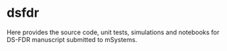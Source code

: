 # dsfdr
Here provides the source code, unit tests, simulations and notebooks for DS-FDR manuscript submitted to mSystems.
